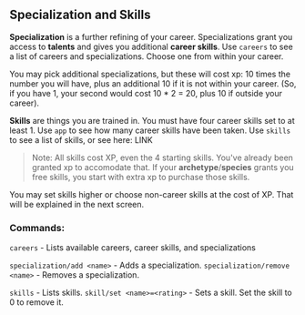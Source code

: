 ## Specialization and Skills

**Specialization** is a further refining of your career. Specializations grant you access to **talents** and gives you additional **career skills**. Use `careers` to see a list of careers and specializations. Choose one from within your career.

You may pick additional specializations, but these will cost xp: 10 times the number you will have, plus an additional 10 if it is not within your career. (So, if you have 1, your second would cost 10 * 2 = 20, plus 10 if outside your career).

**Skills** are things you are trained in. You must have four career skills set to at least 1. Use `app` to see how many career skills have been taken. Use `skills` to see a list of skills, or see here: LINK

> Note: All skills cost XP, even the 4 starting skills. You've already been granted xp to accomodate that. If your **archetype**/**species** grants you free skills, you start with extra xp to purchase those skills.

You may set skills higher or choose non-career skills at the cost of XP. That will be explained in the next screen.

### Commands:
`careers` - Lists available careers, career skills, and specializations

`specialization/add <name>` - Adds a specialization.
`specialization/remove <name>` - Removes a specialization.

`skills` - Lists skills.
`skill/set <name>=<rating>` - Sets a skill. Set the skill to 0 to remove it.
